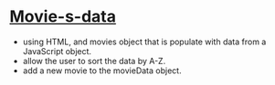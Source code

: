 # [Movie-s-data](https://suda94.github.io/movie-s-data/)
- using HTML, and movies object that is populate with data from a JavaScript object.
- allow the user to sort the data by A-Z.
- add a new movie to the movieData object.
